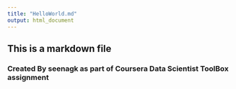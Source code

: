 ```yaml
---
title: "HelloWorld.md"
output: html_document
---
```

## This is a markdown file
### Created By seenagk as part of Coursera Data Scientist ToolBox assignment